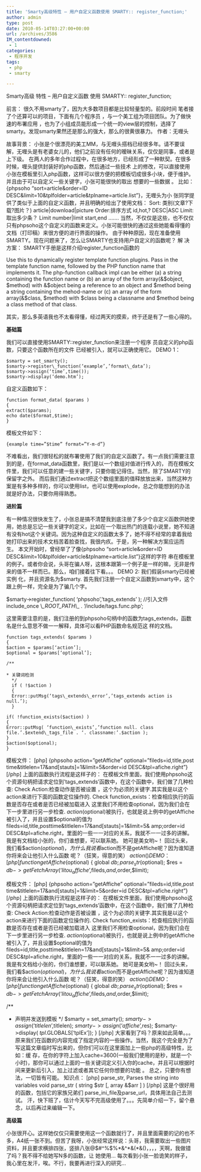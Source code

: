 ```yaml
---
title: 'Smarty高级特性 – 用户自定义函数使用 SMARTY:: register_function;'
author: admin
type: post
date: 2010-05-14T03:27:00+00:00
url: /archives/3586
IM_contentdowned:
 - 1
categories:
 - 程序开发
tags:
 - php
 - smarty

---
```

Smarty高级 特性 – 用户自定义函数 使用 SMARTY:: register_function;

前言：
很久不用smarty了，因为大多数项目都是比较轻量型的。前段时间 笔者接了个还算可以的项目，下面有几个程序员 ，与一个美工组为项目团队。为了做快速的布署应用 ，也为了小组成员能形成一个统一的view层的控制，选择了smarty。发现smarty果然还是那么的强大，那么的很黄很暴力。
作者：无喱头

故事背景：
小张是个很漂亮的美工MM，与无喱头搭档已经很多年。请不要误解，无喱头是有老婆女儿的，他们之前没有任何的暧昧关系，仅仅是同事，或者是上下级。
在两人的多年合作过程中，在很多地方，已经形成了一种默契。在很多时候，喱头提供封装好的php函数，然后通过一些技术 上的修改，可以直接使用小张在模板里引入php函数，这样可以很方便的把模板切成很多小块，便于维护。并且由于可以自定义一些关键字，小张可能很快的取出 想要的一些数据 。
比如：
{phpsoho “sort=article&order=ID DESC&limit=10&tplfolder=article&tplname=article.list”}，无喱头为小 张同学提供了类似于上面的自定义函数，并且明确的给出了使用文档：
Sort: 类别(文章?下载?图片？) article|download|picture
Order:排序方式 id,hot,? DESC|ASC
Limit:取出多少条？ Limit number|limit start,end
…….
当然，不仅仅是这些，也不仅仅只有phpsoho这个自定义的函数来定义。小张可能很快的通过这些她能看得懂的文档（打印稿）来很方便的进行界面的操作。
由于种种原因，现在准备使用SMARTY。现在问题来了，怎么让SMARTY也支持用户自定义的函数呢？
解 决 方案：
SMARTY手册是这样介绍register_function函数的

Use this to dynamically register template function plugins. Pass in the template function name, followed by the PHP function name that implements it.
The php-function callback impl can be either (a) a string containing the function name or (b) an array of the form array(&$object, $method) with &$object being a reference to an object and $method being a string containing the mehod-name or (c) an array of the form array(&$class, $method) with $class being a classname and $method being a class method of that class.

其实，那么多英语我也不太看得懂，经过两天的摸索，终于还是有了一些心得的。

**基础篇**

我们可以直接使用SMARTY::register_function来注册一个程序 员自定义的php函数，只要这个函数所在的文件 已经被引入，就可以正确使用它。
DEMO 1：

```
$smarty = set_smarty();
$smarty->register\_function(‘example’,’format\_data’);
$smarty->assign(‘time’,time());
$smarty->display(‘demo.htm’);
```



自定义函数如下：

```
function format_data( $params )
{
extract($params);
echo date($format,$time);
}
```



模板文件如下：

```
{example time=”$time” format=”Y-m-d”}
```



不难看出，我们很轻松的就布署使用了我们的自定义函数了。有一点我们需要注意到的是，在format_data函数里，我们是以一个数组对值进行传入的， 而在模板文件里，我们可以任意的建一些关键字，只要你能记得住。当然，除了SMARTY的保留字之外。
而后我们通过extract把这个数组里面的值释放放出来，当然这种方案是有多种多样的，你可以使用list，也可以使用explode，总之你能想到的办法 就是好办法，只要你用得熟悉。

**进阶篇**

有一种情况很快发生了，小张总是搞不清楚我到底注册了多少个自定义函数供她使用，她总是忘记一些关键字的定义，比如在一个取出热门的连载小说里，她不知道 有没有hot这个关键词。因为这种自定义的函数太多了，她不得不经常的拿着我给她打印出来的技术文档苦着脸查找，我很内疚。于是，另一种解决方案应运而 生。
本文开始时，曾经举了了像{phpsoho “sort=article&order=ID DESC&limit=10&tplfolder=article&tplname=article.list”}这样的字符 串在模板里的例子。或者你会说，头哥在骗人呀，这根本跟第一个例子是一样的嘛，无非是传来的值不一样而已。那么，咱们接着往下看。。。
DEMO 2:
我们假装smarty已经被实例 化，并且资源名为$smarty.
首先我们注册一个自定义函数到smarty中，这个跟上例一样，完全是为了骗几个字。

$smarty->register\_function( ‘phpsoho’,’tags\_extends’ );
//引入文件
include\_once \\_\_ROOT\_PATH\\_\_ . ‘/include/tags.func.php’;

这里需要注意的是，我们注册的到phpsoho句柄中的函数为tags_extends，函数名是什么意思不做一一解释，具体可以看PHP函数命名规范这 样的文档。
```
function tags_extends( $params )
{
$action = $params[‘action’];
$optional = $params[‘optional’];

/**

* 关键词检测
  */
  if ( !$action )
  {
  Error::putMsg(‘tags\_extends\_error’,’tags_extends action is null.’);
  }

if( !function_exists($action) )
{
Error::putMsg( ‘function\_exists’,’function null. class file.’.$extend\_tags_file . ‘. classname:’.$action );
}
$action($optional);
}
```



模板文件：
[php]
{phpsoho action=”getAffiche” optional=”fileds=id,title,post time&titlelen=17&and[stauts]=1&limit=5&order=id DESC&tpl=afiche.right”}
[/php]
上面的函数执行流程是这样子的：
在模板文件里面，我们使用phpsoho这个资源句柄把请求定位到’tags_extends’函数中，在这个函数中，我们做了几种检查:
Check Action:检查动作是否被设置 ，这个为必须的关键字.其实我是以这个action来进行下面的函数定位操作的.
Check function_exists：检查相应执行的函数是否存在或者是否已经被加载进入
这里我们不用检查optional，因为我们会在下一步里进行另一步检查.
$action($optional)被执行，也就是说上例中的getAffiche被引入了，并且设置$optional的值为 fileds=id,title,posttime&titlelen=17&and[stauts]=1&limit=5& amp;order=id DESC&tpl=afiche.right，里面的一些一一对应的关系，我就不一一过多的讲解。我是有文档给小张的，你们谁想要，可以联系她。 她可是美女哟~！
回过头来，我们看$action($optional)，为什么我说看$action而不是getAffiche呢？因为谁知道你将来会让他引入什么函数 呢？（狂笑，得意的笑）
$action()DEMO：
[php]
function getAffiche($optional)
{
global $db;
parse_str($optional);
$res = $db->getFetchArray(‘litou_affiche’,$fileds,$and,$order,$limit);

模板文件：
[php]
{phpsoho action=”getAffiche” optional=”fileds=id,title,post time&titlelen=17&and[stauts]=1&limit=5&order=id DESC&tpl=afiche.right”}
[/php]
上面的函数执行流程是这样子的：
在模板文件里面，我们使用phpsoho这个资源句柄把请求定位到’tags_extends’函数中，在这个函数中，我们做了几种检查:
Check Action:检查动作是否被设置 ，这个为必须的关键字.其实我是以这个action来进行下面的函数定位操作的.
Check function_exists：检查相应执行的函数是否存在或者是否已经被加载进入
这里我们不用检查optional，因为我们会在下一步里进行另一步检查.
$action($optional)被执行，也就是说上例中的getAffiche被引入了，并且设置$optional的值为 fileds=id,title,posttime&titlelen=17&and[stauts]=1&limit=5& amp;order=id DESC&tpl=afiche.right，里面的一些一一对应的关系，我就不一一过多的讲解。我是有文档给小张的，你们谁想要，可以联系她。 她可是美女哟~！
回过头来，我们看$action($optional)，为什么我说看$action而不是getAffiche呢？因为谁知道你将来会让他引入什么函数 呢？（狂笑，得意的笑）
$action()DEMO：
[php]
function getAffiche($optional)
{
global $db;
parse_str($optional);
$res = $db->getFetchArray(‘litou_affiche’,$fileds,$and,$order,$limit);

/**

* 声明并发送到模板
*/
$smarty = set_smarty();
$smarty->assign(‘titlelen’,$titlelen);
$smarty->assign(‘affiche’,$res);
$smarty->display( $tpl .$GLOBALS[‘tplEx’]);
}
[/php]
大家看到了吗？原来如此简单。。。
原来我们在函数的内容完成了指定内容的一些操作。当然，我这个完全是为了写这篇文章临时写出来的，但你们可以在这里面加上一些php的高级特性，比如：缓 存，在你的字符上加入cache=3600(一般我们使用的是秒，就是一个小时)，那你可以通过上面的一些关键词定义引入你的cache，并且可以根据时 间来更新后引入，加上过滤或者其它任何你想要的功能 。
总之，只要你有想法，一切皆有可能。
知识点：
[php]
parse_str, Parses the string into variables
void parse_str ( string $str [, array &$arr ] )
[/php]
这是个很好用的函数，包括它的家族兄弟们 parse\_ini\_file及parse_url，具体用法自己去测试。
汗，快下班了，估计今天写不完高级使用了。。。先简单介绍一下，留个悬念，以后再过来编辑一下。

**高级篇**

小张很开心。这样她仅仅只需要使用这一个函数就行了，并且里面需要的记的也不多，A4纸一张不到。但苦了我呀，小张经常这样说：头哥，我需要取出一些图片 资料，并且要求横排四张，竖排八张@$#^%$%\*&^\*&(*&()，，，，天啊，我做错了吗？我不得不给她写N多的函数，让 她使用…
每次看到小张一脸诡笑的样子，我心里在发汗，唉。不行，我要再进行深入的研究…